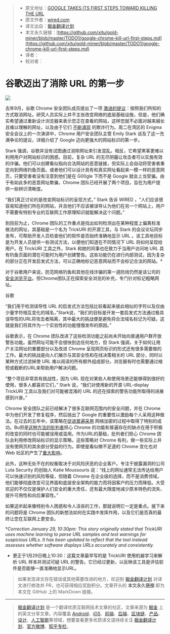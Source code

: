 > * 原文地址：[GOOGLE TAKES ITS FIRST STEPS TOWARD KILLING THE URL](https://www.wired.com/story/google-chrome-kill-url-first-steps/)
> * 原文作者：[wired.com](https://www.wired.com/story/google-chrome-kill-url-first-steps/)
> * 译文出自：[掘金翻译计划](https://github.com/xitu/gold-miner)
> * 本文永久链接：[https://github.com/xitu/gold-miner/blob/master/TODO1/google-chrome-kill-url-first-steps.md](https://github.com/xitu/gold-miner/blob/master/TODO1/google-chrome-kill-url-first-steps.md)
> * 译者：
> * 校对者：

# 谷歌迈出了消除 URL 的第一步

![](https://media.wired.com/photos/5c50d1e7ffef4d2c9d62f609/master/w_1164,c_limit/Google%20Takes%20Its%20First%20Steps%20Toward%20Killing%20the%20URL.jpg)

去年9月，谷歌 Chrome 安全团队成员提出了一项 [激进的提议](https://www.wired.com/story/google-wants-to-kill-the-url/)：按照我们所知的方式取消网址。研究人员实际上并不主张改变网络的底层基础设施，但是，他们确实希望通过重新设计浏览器来表示您正在查看的网站，这样您就不必面对越来越长且难以理解的网址，以及由于它们 [不断涌现](https://www.wired.com/story/phishing-schemes-use-encrypted-sites-to-seem-legit/) 的欺诈行为。周二在湾区的 Enigma 安全会议上的一次演讲中，Chrome 用户安全团队主管 Emily Stark 谈及了这一充满争论的提议，详细介绍了 Google 迈向更强大的网站标识的第一步。

Stark 强调，谷歌并没有试图通过消除网址来引发混乱。相反，它希望黑客更难以利用用户对网站标识的困惑。目前，复杂 URL 的无尽阴霾让攻击者可以实施有效的诈骗。他们可以创建看似指向合法网站的恶意链接，但实际上会自动将受害者重定向到网络钓鱼页面。或者他们可以设计具有和真实网址看起来一模一样的恶意网页，只要受害者没有注意到他们是在 G00gle 下而不是 Google 就会上当受骗。由于有如此多的恶意网址欺骗，Chrome 团队已经开展了两个项目，旨在为用户提供一些辨识清晰度。

“我们真正讨论的是改变网站标识的呈现方式，” Stark 告诉 WIRED ，“人们应该很容易知道他们所在的网站，并且他们不应该被误导认为他们在另一个网站上，用户不需要有特别专业的互联网工作原理知识就能解决这个问题。”

到目前为止，Chrome 团队的工作重点是找出如何检测出在某种程度上偏离标准做法的网址，其基础是一个名为 TrickURI 的开源工具，与 Stark 的会议论坛同步发布，可帮助开发人员检查他们的软件是否始终准确地显示 URL 。该工具地目标是为开发人员提供一些测试方法，以便他们知道在不同情况下 URL 将如何呈现给用户。在 TrickURI 工具之外，Stark 和她的同事也在致力于当用户访问地 URL 具有钓鱼页面的潜在可能时为用户创建警告。这些功能仍在进行内部测试，因为复杂的部分正在开发启发式方法，可以正确地标记恶意网站而不会标记合法的网站。*

对于谷歌用户来说，防范网络钓鱼和其他在线诈骗的第一道防线仍然是该公司的 [安全浏览平台](https://www.wired.com/story/google-safe-browsing-oral-history/)。但Chrome团队正在探索安全浏览的补充，专门针对标记粗略网址。

谷歌

“我们用于检测误导性 URL 的启发式方法包括比较看起来彼此相似的字符以及仅由少量字符相互变化的域名，”Stark说，“我们的目标是开发一套启发式方法通过极具误导性的URL将攻击者隔离，其中最大的挑战便是避免将合法域名标记为可疑。这就是我们将其作为一个实验性的功能慢慢发布的原因。”

谷歌表示，在 Chrome 团队改进了这些检测功能之前尚未开始向普通用户群开放警告功能。虽然网址可能不会很快到达任何地方，但 Stark 强调，关于如何让用户关注网址的重要部分以及改进 Chrome 呈现网页标识的形式还有很多需要做的工作。最大的挑战是向人们展示与其安全性和在线决策相关的 URL 部分，同时以某种方式过滤掉使 URL 难以阅读的所有额外组成部分。浏览器有时也需要通过缩短或截断的URL来帮助用户解决问题。

“整个项目非常具有挑战性，因为 URL 现在对某些人和使用场景还能够得到很好的使用，很多人都喜欢它们，” Stark 说，“我们对使用新的开源 URL-display TrickURI 工具以及我们对可能被混淆的 URL 的还在探索的警告功能所取得的进展感到兴奋。”

Chrome 安全团队之前已经解决了很多互联网范围内的安全问题，并在 Chrome 中为他们开发了修复程序，然后抛出了 Google 的重要性以激励每个人采用这种做法。在过去的五年中，该策略在[促进普遍采用](https://www.wired.com/2016/11/googles-chrome-hackers-flip-webs-security-model/) 网络加密的过程中取得了特别的成功。Bu但是[这种方法的批判者](https://www.wired.com/story/google-chrome-https-not-secure-label/)担心 Chrome 的功能和普遍存在的缺点在用于积极的改变的同时也可能被误用或滥用。作为URL的基础，批判者们担心 Chrome 团队会利用修改网站标识的显示策略，这些策略对 Chrome 有利，做一些实际上并没有使网页的其余部分受益的行为。即使是看似微不足道的 Chrome 变化也对 Web 社区的产生了[重大影响](https://www.wired.com/story/google-chrome-login-privacy/)。

此外，这种无处不在的权衡取决于对风险厌恶的企业客户。专注于披露漏洞的公司 Luta Security 的创始人 Katie Moussouris 说：“线上的网址通常无法传达给用户可以快速识别的风险等级，但随着 Chrome 在企业级的选择，而不是消费领域，他们能够彻底改变可见界面和底层安全架构的能力而将因客户的压力而降低。大受欢迎的不仅仅是保护人们安全的重大责任，还有最大限度地减少原本特色的流失、提升可用性和向后兼容性。”

如果这听起来像特别令人困惑和令人沮丧的工作，那就说明它一定是重点。接下来的问题将是 Chrome 团队的新想法如何在实践中发挥作用，以及它们是否真的最终让您在互联网上更安全。

*_Correction January 29, 10:30pm: This story originally stated that TrickURI uses machine learning to parse URL samples and test warnings for suspicious URLs. It has been updated to reflect that the tool instead assesses whether software displays URLs accurately and consistently._
* 更正于1月29日晚上10:30：这篇文章最早写的是 TrickURI 使用机器学习来解析 URL 样本并测试可疑 URL 的警告。它已经过更新，以反映该工具是评估软件是否能够一直准确地显示URL。

> 如果发现译文存在错误或其他需要改进的地方，欢迎到 [掘金翻译计划](https://github.com/xitu/gold-miner) 对译文进行修改并 PR，也可获得相应奖励积分。文章开头的 **本文永久链接** 即为本文在 GitHub 上的 MarkDown 链接。


---

> [掘金翻译计划](https://github.com/xitu/gold-miner) 是一个翻译优质互联网技术文章的社区，文章来源为 [掘金](https://juejin.im) 上的英文分享文章。内容覆盖 [Android](https://github.com/xitu/gold-miner#android)、[iOS](https://github.com/xitu/gold-miner#ios)、[前端](https://github.com/xitu/gold-miner#前端)、[后端](https://github.com/xitu/gold-miner#后端)、[区块链](https://github.com/xitu/gold-miner#区块链)、[产品](https://github.com/xitu/gold-miner#产品)、[设计](https://github.com/xitu/gold-miner#设计)、[人工智能](https://github.com/xitu/gold-miner#人工智能)等领域，想要查看更多优质译文请持续关注 [掘金翻译计划](https://github.com/xitu/gold-miner)、[官方微博](http://weibo.com/juejinfanyi)、[知乎专栏](https://zhuanlan.zhihu.com/juejinfanyi)。
